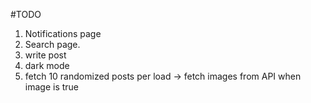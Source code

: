 #TODO

1. Notifications page
2. Search page. 
3. write post
4. dark mode
5. fetch 10 randomized posts per load -> fetch images from API when image is true
